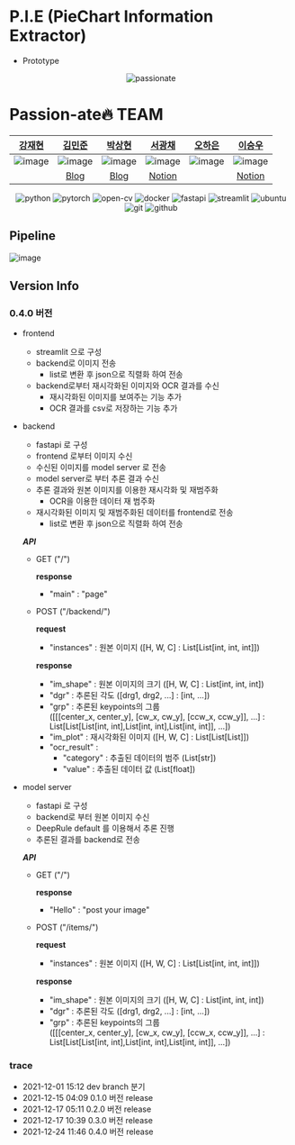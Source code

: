 # P.I.E (PieChart Information Extractor)

- Prototype  

<div align="center">

![passionate](https://user-images.githubusercontent.com/69357689/147056853-ce875e01-dcfb-45d5-8a2c-d81b376b97f8.gif)
</div align="center">
  
# Passion-ate🔥 TEAM
| [강재현](https://github.com/AshHyun) | [김민준](https://github.com/danny0628) | [박상현](https://github.com/hyun06000) | [서광채](https://github.com/Gwang-chae) | [오하은](https://github.com/Haeun-Oh) | [이승우](https://github.com/DaleLeeCoding) |
| :-: | :-: | :-: | :-: | :-: | :-: |
| ![image](https://user-images.githubusercontent.com/65941859/137628452-e2f573fe-0143-46b1-925d-bc58b2317474.png) | ![image](https://user-images.githubusercontent.com/65941859/137628521-10453cac-ca96-4df8-8ca0-b5b0d00930c0.png) | ![image](https://user-images.githubusercontent.com/65941859/137628500-342394c3-3bbe-4905-984b-48fae5fc75d6.png) | ![image](https://user-images.githubusercontent.com/65941859/137628535-9afd4035-8014-475c-899e-77304950c190.png) | ![image](https://user-images.githubusercontent.com/65941859/137628474-e9c4ab46-0a51-4a66-9109-7462d3a7ead1.png) | ![image](https://user-images.githubusercontent.com/65941859/137628443-c032259e-7a7a-4c2d-891a-7db09b42d27b.png) |
|  | [Blog](https://danny0628.tistory.com/) | [Blog](https://davi06000.tistory.com/) |[Notion](https://kcseo25.notion.site/) |  | [Notion](https://leeseungwoo.notion.site/) |

<div align="center">
  
![python](http://img.shields.io/badge/Python-000000?style=flat-square&logo=Python)
![pytorch](http://img.shields.io/badge/PyTorch-000000?style=flat-square&logo=PyTorch)
![open-cv](http://img.shields.io/badge/OpenCV-000000?style=flat-square&logo=OpenCV)
![docker](http://img.shields.io/badge/Docker-000000?style=flat-square&logo=Docker)
![fastapi](http://img.shields.io/badge/FastAPI-000000?style=flat-square&logo=FastAPI)
![streamlit](http://img.shields.io/badge/Streamlit-000000?style=flat-square&logo=Streamlit)
![ubuntu](http://img.shields.io/badge/Ubuntu-000000?style=flat-square&logo=Ubuntu)
![git](http://img.shields.io/badge/Git-000000?style=flat-square&logo=Git)
![github](http://img.shields.io/badge/Github-000000?style=flat-square&logo=Github)
</div align="center">  
  
## Pipeline  
  
![image](https://user-images.githubusercontent.com/35767146/147057474-4f345088-b777-49d3-a327-bb552a067a32.png)


## Version Info
### 0.4.0 버전

- frontend
  - streamlit 으로 구성
  - backend로 이미지 전송
    - list로 변환 후 json으로 직렬화 하여 전송
  - backend로부터 재시각화된 이미지와 OCR 결과를 수신
    - 재시각화된 이미지를 보여주는 기능 추가
    - OCR 결과를 csv로 저장하는 기능 추가
- backend
  - fastapi 로 구성
  - frontend 로부터 이미지 수신
  - 수신된 이미지를 model server 로 전송
  - model server로 부터 추론 결과 수신
  - 추론 결과와 원본 이미지를 이용한 재시각화 및 재범주화
    - OCR을 이용한 데이터 재 범주화
  - 재시각화된 이미지 및 재범주화된 데이터를 frontend로 전송
    - list로 변환 후 json으로 직렬화 하여 전송  
  
  ***API***
  - GET ("/")  
  
    **response**
    - "main" : "page"  
    
  - POST ("/backend/")  
  
    **request**
    -  "instances" : 원본 이미지 ([H, W, C] : List[List[int, int, int]])  
    
    **response**
    - "im_shape" : 원본 이미지의 크기 ([H, W, C] : List[int, int, int])
    - "dgr" : 추론된 각도 ([drg1, drg2, ...] : [int, ...])
    - "grp" : 추론된 keypoints의 그룹  
      ([[[center_x, center_y], [cw_x, cw_y], [ccw_x, ccw_y]], ...] : List[List[List[int, int],List[int, int],List[int, int]], ...])  
    - "im_plot" : 재시각화된 이미지 ([H, W, C] : List[List[List]])
    - "ocr_result" : 
      - "category" : 추출된 데이터의 범주 (List[str])
      - "value" : 추출된 데이터 값 (List[float])
- model server
  - fastapi 로 구성
  - backend로 부터 원본 이미지 수신
  - DeepRule default 를 이용해서 추론 진행
  - 추론된 결과를 backend로 전송  

  ***API***
  - GET ("/")  
  
    **response**
    - "Hello" : "post your image"  
  
  - POST ("/items/")  
  
    **request**
    -  "instances" : 원본 이미지 ([H, W, C] : List[List[int, int, int]])  
    
    **response**
    - "im_shape" : 원본 이미지의 크기 ([H, W, C] : List[int, int, int])
    - "dgr" : 추론된 각도 ([drg1, drg2, ...] : [int, ...])
    - "grp" : 추론된 keypoints의 그룹  
      ([[[center_x, center_y], [cw_x, cw_y], [ccw_x, ccw_y]], ...] : List[List[List[int, int],List[int, int],List[int, int]], ...])


### trace
- 2021-12-01 15:12 dev branch 분기
- 2021-12-15 04:09 0.1.0 버전 release
- 2021-12-17 05:11 0.2.0 버전 release
- 2021-12-17 10:39 0.3.0 버전 release
- 2021-12-24 11:46 0.4.0 버전 release
